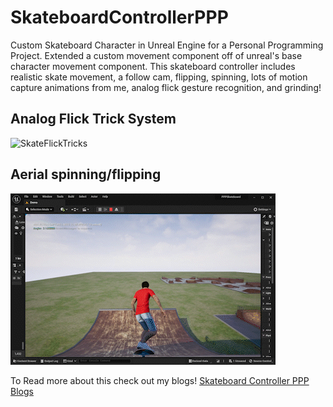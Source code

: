 # SkateboardControllerPPP
Custom Skateboard Character in Unreal Engine for a Personal Programming Project. Extended a custom movement component off of unreal's base character movement component. This skateboard controller includes realistic skate movement, a follow cam, flipping, spinning, lots of motion capture animations from me, analog flick gesture recognition, and grinding!

## Analog Flick Trick System
![SkateFlickTricks](https://github.com/DylanNAron/SkateboardControllerPPP/blob/main/SkateFlick.gif)

## Aerial spinning/flipping
![SkateFlickTricks](https://github.com/DylanNAron/SkateboardControllerPPP/blob/main/SkateFlip.gif)


To Read more about this check out my blogs!
[Skateboard Controller PPP Blogs](https://dylannaron.github.io/#blogs)
